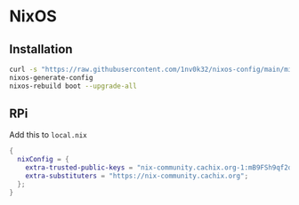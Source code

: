 # NixOS

## Installation

```sh
curl -s "https://raw.githubusercontent.com/1nv0k32/nixos-config/main/misc/flake.nix?token=$(date +%s)" -o /etc/nixos/flake.nix
nixos-generate-config
nixos-rebuild boot --upgrade-all
```

## RPi

Add this to `local.nix`

```nix
{
  nixConfig = {
    extra-trusted-public-keys = "nix-community.cachix.org-1:mB9FSh9qf2dCimDSUo8Zy7bkq5CX+/rkCWyvRCYg3Fs=";
    extra-substituters = "https://nix-community.cachix.org";
  };
}
```

